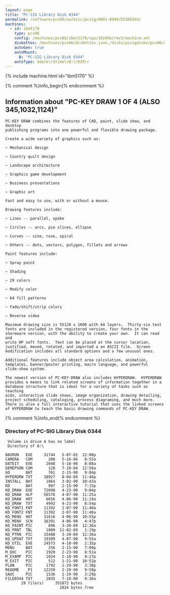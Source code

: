 ```yaml
---
layout: page
title: "PC-SIG Library Disk #344"
permalink: /software/pcx86/sw/misc/pcsig/0001-0999/DISK0344/
machines:
  - id: ibm5170
    type: pcx86
    config: /machines/pcx86/ibm/5170/cga/1024kb/rev3/machine.xml
    diskettes: /machines/pcx86/diskettes.json,/disks/pcsigdisks/pcx86/diskettes.json
    autoGen: true
    autoMount:
      B: "PC-SIG Library Disk 0344"
    autoType: $date\r$time\rB:\rDIR\r
---
```


{% include machine.html id="ibm5170" %}

{% comment %}info_begin{% endcomment %}

## Information about "PC-KEY DRAW 1 OF 4 (ALSO 345,1032,1124)"

    PC-KEY DRAW combines the features of CAD, paint, slide show, and desktop
    publishing programs into one powerful and flexible drawing package.
    
    Create a wide variety of graphics such as:
    
    ~ Mechanical design
    
    ~ Country quilt design
    
    ~ Landscape architecture
    
    ~ Graphics game development
    
    ~ Business presentations
    
    ~ Graphic art
    
    Fast and easy to use, with or without a mouse.
    
    Drawing features include:
    
    ~ Lines -- parallel, spoke
    
    ~ Circles -- arcs, pie slices, ellipse
    
    ~ Curves -- sine, rose, spiral
    
    ~ Others -- dots, vectors, polygon, fillets and arrows
    
    Paint features include:
    
    ~ Spray paint
    
    ~ Shading
    
    ~ 29 colors
    
    ~ Modify color
    
    ~ 64 fill patterns
    
    ~ Fade/shift/strip colors
    
    ~ Reverse video
    
    Maximum drawing size is 55120 x 1600 with 64 layers.  Thirty-six text
    fonts are included in the registered version, four fonts in the
    shareware version, with the ability to create your own.  It can read and
    write HP soft fonts.  Text can be placed at the cursor location,
    justified, moved, rotated, and imported a an ASCII file.  Screen
    modification includes all standard options and a few unusual ones.
    
    Additional features include object area calculation, animation,
    templates, banner/poster printing, macro language, and powerful
    slide-show system.
    
    The newest version of PC-KEY-DRAW also includes HYPERDRAW.  HYPERDRAW
    provides a means to link related screens of information together in a
    database structure that is ideal for a variety of tasks such as teaching
    aids, interactive slide shows, image organization, drawing detailing,
    project scheduling, cataloging, process diagraming, and much more.
    There is also a full interactive tutorial that uses the linked screens
    of HYPERDRAW to teach the basic drawing commands of PC-KEY DRAW.
{% comment %}info_end{% endcomment %}


### Directory of PC-SIG Library Disk 0344

     Volume in drive A has no label
     Directory of A:\

    BASRUN   EXE     31744   5-07-82  12:00p
    CAMERA   COM       208   5-16-86   8:55a
    DATEIT   EXE      2048   5-18-90   8:08a
    GEMEPSON COM       128   7-10-84  12:50a
    GO       BAT       761   2-15-90   9:04p
    HYPERDRW TXT     18927   8-04-89  11:44p
    INSTALL  BAT      1864   3-02-90  10:43a
    KD       BAT       997   2-15-90   7:15p
    KD_DRAW  EXE     72690   4-23-90   9:04p
    KD_DRAW  HLP     56576   4-07-90  11:25a
    KD_DRAW  HOT      6656   4-06-90  11:19a
    KD_DRAW  TXT      4992   4-23-90   8:54p
    KD_FONT1 FNT     11392   2-07-90  11:40a
    KD_FONT2 FNT     11392   2-07-90  11:40a
    KD_MENU  HOT     31616   4-06-90  10:55p
    KD_MENU  SCN     16391   4-06-90   4:47p
    KD_PAINT PIC       896   3-20-89  12:36a
    KD_PRNT  TBL      1009  11-02-89   1:19p
    KD_PTRN  PIC     15488   3-20-89  12:36a
    KD_UPDAT TXT     19399   4-07-90   9:55a
    KD_UTIL  EXE     24573   4-10-90   2:35p
    MENU     BAT       256   2-15-90   7:09p
    M_DOC    PIC      1920   2-23-90   8:51a
    M_EXAMP  PIC      1024   2-18-90   4:27p
    M_EXIT   PIC       512   1-21-90  10:52p
    PLAN     PIC      1792   1-29-90   3:30p
    README   _P1     12250   2-28-90   9:58p
    SAUC     PIC      1536   1-29-90   3:29p
    FILE0344 TXT      2035   7-10-90   9:36a
           29 file(s)     351072 bytes
                            1024 bytes free
